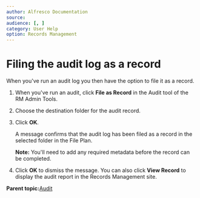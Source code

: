 ```yaml
---
author: Alfresco Documentation
source: 
audience: [, ]
category: User Help
option: Records Management
---
```


# Filing the audit log as a record

When you've run an audit log you then have the option to file it as a record.

1.  When you've run an audit, click **File as Record** in the Audit tool of the RM Admin Tools.

2.  Choose the destination folder for the audit record.

3.  Click **OK**.

    A message confirms that the audit log has been filed as a record in the selected folder in the File Plan.

    **Note:** You'll need to add any required metadata before the record can be completed.

4.  Click **OK** to dismiss the message. You can also click **View Record** to display the audit report in the Records Management site.


**Parent topic:**[Audit](../concepts/rm-audit-intro.md)

